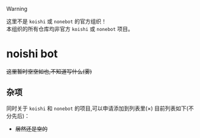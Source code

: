 > [!WARNING]
> 这里不是 `koishi` 或 `nonebot` 的官方组织！  
> 本组织的所有仓库均非官方 `koishi` 或 `nonebot` 项目。

# noishi bot
<s>这里暂时空空如也,不知道写什么(雾)</s>

## 杂项
同时关于 `koishi` 和 `nonebot` 的项目,可以申请添加到列表里(×)
目前列表如下(不分先后)：
- <s>居然还是空的</s>
